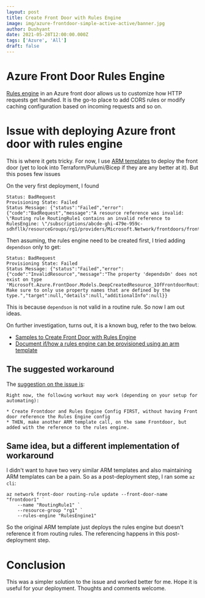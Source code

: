 ```yaml
---
layout: post
title: Create Front Door with Rules Engine
image: img/azure-frontdoor-simple-active-active/banner.jpg
author: Dushyant
date: 2021-05-28T12:00:00.000Z
tags: ['Azure', 'All']
draft: false
---
```


# Azure Front Door Rules Engine

[Rules engine](https://docs.microsoft.com/en-us/azure/frontdoor/front-door-rules-engine) in an Azure front door allows us to customize how HTTP requests get handled. It is the go-to place to add CORS rules or modify caching configuration based on incoming requests and so on.

# Issue with deploying Azure front door with rules engine

This is where it gets tricky. For now, I use [ARM templates](https://docs.microsoft.com/en-us/azure/azure-resource-manager/templates/overview) to deploy the front door (yet to look into Terraform/Pulumi/Bicep if they are any better at it). But this poses few issues

On the very first deployment, I found

```
Status: BadRequest 
Provisioning State: Failed 
Status Message: {"status":"Failed","error":{"code":"BadRequest","message":"A resource reference was invalid: \"Routing rule RoutingRule1 contains an invalid reference to RulesEngine: \"/subscriptions/abcde-ghi-479e-959c-sdhfllk/resourceGroups/rg1/providers/Microsoft.Network/frontdoors/frontdoor1/rulesengines/RulesEngine1\"\"","target":null,"details":null,"additionalInfo":null}} 
```

Then assuming, the rules engine need to be created first, I tried adding `dependson` only to get:

```
Status: BadRequest
Provisioning State: Failed
Status Message: {"status":"Failed","error":{"code":"InvalidResource","message":"The property 'dependsOn' does not exist on type 'Microsoft.Azure.FrontDoor.Models.DeepCreatedResource_1OfFrontdoorRoutingRuleEntityV2'. Make sure to only use property names that are defined by the type.","target":null,"details":null,"additionalInfo":null}}
```

This is because `dependson` is not valid in a routine rule. So now I am out ideas.

On further investigation, turns out, it is a known bug, refer to the two below.
* [Samples to Create Front Door with Rules Engine](https://github.com/MicrosoftDocs/azure-docs/issues/65782)
* [Document if/how a rules engine can be provisioned using an arm template](https://github.com/MicrosoftDocs/azure-docs/issues/61497)

## The suggested workaround

The [suggestion on the issue is](https://github.com/MicrosoftDocs/azure-docs/issues/65782#issuecomment-724416237):
```
Right now, the following workout may work (depending on your setup for automating):

* Create Frontdoor and Rules Engine Config FIRST, without having Front door reference the Rules Engine config
* THEN, make another ARM template call, on the same Frontdoor, but added with the reference to the rules engine.
```

## Same idea, but a different implementation of workaround

I didn't want to have two very similar ARM templates and also maintaining ARM templates can be a pain. So as a post-deployment step, I ran some `az cli`:
```
az network front-door routing-rule update --front-door-name "frontdoor1" `
    --name "RoutingRule1" `
    --resource-group "rg1" `
    --rules-engine "RulesEngine1"
```

So the original ARM template just deploys the rules engine but doesn't reference it from routing rules. The referencing happens in this post-deployment step.

# Conclusion

This was a simpler solution to the issue and worked better for me. Hope it is useful for your deployment. Thoughts and comments welcome.
